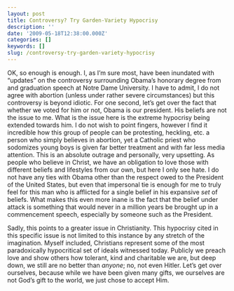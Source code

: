```yaml
---
layout: post
title: Controversy? Try Garden-Variety Hypocrisy
description: ''
date: '2009-05-18T12:38:00.000Z'
categories: []
keywords: []
slug: /controversy-try-garden-variety-hypocrisy
---
```


OK, so enough is enough. I, as I’m sure most, have been inundated with “updates” on the controversy surrounding Obama’s honorary degree from and graduation speech at Notre Dame University. I have to admit, I do not agree with abortion (unless under rather severe circumstances) but this controversy is beyond idiotic. For one second, let’s get over the fact that whether we voted for him or not, Obama is our president. His beliefs are not the issue to me. What is the issue here is the extreme hypocrisy being extended towards him. I do not wish to point fingers, however I find it incredible how this group of people can be protesting, heckling, etc. a person who simply believes in abortion, yet a Catholic priest who sodomizes young boys is given far better treatment and with far less media attention. This is an absolute outrage and personally, very upsetting. As people who believe in Christ, we have an obligation to love those with different beliefs and lifestyles from our own, but here I only see hate. I do not have any ties with Obama other than the respect owed to the President of the United States, but even that impersonal tie is enough for me to truly feel for this man who is afflicted for a single belief in his expansive _set_ of beliefs. What makes this even more inane is the fact that the belief under attack is something that would never in a million years be brought up in a commencement speech, especially by someone such as the President.

Sadly, this points to a greater issue in Christianity. This hypocrisy cited in this specific issue is not limited to this instance by any stretch of the imagination. Myself included, Christians represent some of the most paradoxically hypocritical set of ideals witnessed today. Publicly we preach love and show others how tolerant, kind and charitable we are, but deep down, we still are no better than _anyone_; no, not even Hitler. Let’s get over ourselves, because while we have been given many gifts, we ourselves are not God’s gift to the world, we just chose to accept Him.